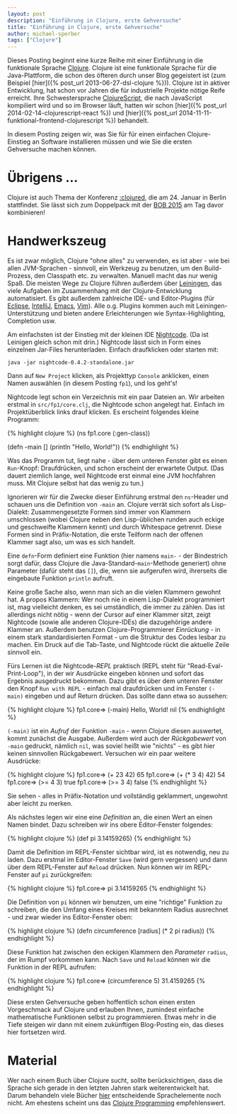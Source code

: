 ```yaml
---
layout: post
description: "Einführung in Clojure, erste Gehversuche"
title: "Einführung in Clojure, erste Gehversuche"
author: michael-sperber
tags: ["Clojure"]
---
```


Dieses Posting beginnt eine kurze Reihe mit einer Einführung in die
funktionale Sprache [Clojure](http://clojure.org/).  Clojure ist eine
funktionale Sprache für die Java-Plattform, die schon des öfteren
durch unser Blog gegeistert ist (zum Beispiel [hier]({% post_url 2013-06-27-dsl-clojure %})).
Clojure ist in aktiver Entwicklung, hat
schon vor Jahren die für industrielle Projekte nötige Reife erreicht.
Ihre Schwestersprache
[ClojureScript](http://clojure.org/clojurescript), die nach JavaScript
kompiliert wird und so im Browser läuft, hatten wir schon
[hier]({% post_url 2014-02-14-clojurescript-react %}) und 
[hier]({% post_url 2014-11-11-funktional-frontend-clojurescript %}) behandelt.

In diesem Posting zeigen wir, was Sie für für einen einfachen
Clojure-Einstieg an Software installieren müssen und wie Sie die
ersten Gehversuche machen können.

# Übrigens ...

Clojure ist auch Thema der Konferenz
[:clojured](http://www.clojured.de/), die am 24. Januar in Berlin
stattfindet.  Sie lässt sich zum Doppelpack mit der [BOB
2015](http://bobkonf.de) am Tag davor kombinieren!

<!-- more start -->

# Handwerkszeug

Es ist zwar möglich, Clojure "ohne alles" zu verwenden, es ist aber -
wie bei allen JVM-Sprachen - sinnvoll, ein Werkzeug zu benutzen, um
den Build-Prozess, den Classpath etc. zu verwalten.  Manuell macht das
nur wenig Spaß.  Die meisten Wege zu Clojure führen außerdem über
[Leiningen](http://leiningen.org/), das viele Aufgaben im Zusammenhang
mit der Clojure-Entwicklung automatisiert.  Es gibt außerdem
zahlreiche IDE- und Editor-Plugins (für
[Eclipse](https://code.google.com/p/counterclockwise/),
[IntelliJ](https://cursiveclojure.com/),
[Emacs](https://github.com/clojure-emacs/clojure-mode),
[Vim](https://github.com/guns/vim-clojure-static)).  Alle o.g. Plugins
kommen auch mit Leiningen-Unterstützung und bieten andere
Erleichterungen wie Syntax-Highlighting, Completion usw.

Am einfachsten ist der Einstieg mit der kleinen IDE
[Nightcode](https://nightcode.info/).  (Da ist Leinigen gleich schon
mit drin.)  Nightcode lässt sich in Form eines einzelnen Jar-Files
herunterladen.  Einfach draufklicken oder starten mit:

    java -jar nightcode-0.4.2-standalone.jar

Dann auf `New Project` klicken, als Projekttyp `Console` anklicken,
einen Namen auswählen (in diesem Posting `fp1`), und los geht's!

Nightcode legt schon ein Verzeichnis mit ein paar Dateien an.  Wir
arbeiten erstmal in `src/fp1/core.clj`, die Nightcode schon angelegt
hat.  Einfach im Projektüberblick links drauf klicken.  Es erscheint
folgendes kleine Programm:

{% highlight clojure %}
(ns fp1.core
  (:gen-class))

(defn -main
  []
  (println "Hello, World!"))
{% endhighlight %}

Was das Programm tut, liegt nahe - über dem unteren Fenster gibt es
einen `Run`-Knopf: Draufdrücken, und schon erscheint der erwartete
Output.  (Das dauert ziemlich lange, weil Nightcode erst einmal eine
JVM hochfahren muss.  Mit Clojure selbst hat das wenig zu tun.)

Ignorieren wir für die Zwecke dieser Einführung erstmal den
`ns`-Header und schauen uns die Definition von `-main` an.  Clojure
verrät sich sofort als Lisp-Dialekt: Zusammengesetzte Formen sind
immer von Klammern umschlossen (wobei Clojure neben den Lisp-üblichen
runden auch eckige und geschweifte Klammern kennt) und durch
Whitespace getrennt.  Diese Formen sind in Präfix-Notation, die erste
Teilform nach der offenen Klammer sagt also, um was es sich handelt.

Eine `defn`-Form definiert eine Funktion (hier namens `main-` - der
Bindestrich sorgt dafür, dass Clojure die
Java-Standard-`main`-Methode generiert) ohne
Parameter (dafür steht das `[]`), die, wenn sie aufgerufen wird,
ihrerseits die eingebaute Funktion `println` aufruft.

Keine große Sache also, wenn man sich an die vielen Klammern gewohnt
hat.  A propos Klammern: Wer noch nie in einem Lisp-Dialekt
programmiert ist, mag vielleicht denken, es sei umständlich, die immer
zu zählen.  Das ist allerdings nicht nötig - wenn der Cursor auf einer
Klammer sitzt, zeigt Nightcode (sowie alle anderen Clojure-IDEs) die
dazugehörige andere Klammer an.  Außerdem benutzen
Clojure-Programmierer *Einrückung* - in einem stark standardisierten
Format - um die Struktur des Codes lesbar zu machen.  Ein Druck auf
die Tab-Taste, und Nightcode rückt die aktuelle Zeile sinnvoll ein.

Fürs Lernen ist die Nightcode-*REPL* praktisch (REPL steht für
"Read-Eval-Print-Loop"), in der wir Ausdrücke eingeben können und
sofort das Ergebnis ausgedruckt bekommen.  Dazu gibt es über dem
unteren Fenster den Knopf `Run with REPL` - einfach mal draufdrücken
und im Fenster `(-main)` eingeben und auf Return drücken.  Das sollte
dann etwa so aussehen:

{% highlight clojure %}
fp1.core=> (-main)
Hello, World!
nil
{% endhighlight %}

`(-main)` ist ein *Aufruf* der Funktion `-main` - wenn Clojure diesen
auswertet, kommt zunächst die Ausgabe.  Außerdem wird auch der
*Rückgabewert* von `-main` gedruckt, nämlich `nil`, was soviel heißt
wie "nichts" - es gibt hier keinen sinnvollen Rückgabewert.  Versuchen
wir ein paar weitere Ausdrücke:

{% highlight clojure %}
fp1.core=> (+ 23 42)
65
fp1.core=> (+ (* 3 4) 42)
54
fp1.core=> (>= 4 3)
true
fp1.core=> (>= 3 4)
false
{% endhighlight %}

Sie sehen - alles in Präfix-Notation und vollständig geklammert,
ungewohnt aber leicht zu merken.

Als nächstes legen wir eine eine *Definition* an, die einen Wert an
einen Namen bindet.  Dazu schreiben wir ins obere Editor-Fenster
folgendes:

{% highlight clojure %}
(def pi 3.14159265)
{% endhighlight %}

Damit die Definition im REPL-Fenster sichtbar wird, ist es notwendig,
neu zu laden.  Dazu erstmal im Editor-Fenster `Save` (wird
gern vergessen) und dann über dem REPL-Fenster auf `Reload` drücken.
Nun können wir im REPL-Fenster auf `pi` zurückgreifen:

{% highlight clojure %}
fp1.core=> pi
3.14159265
{% endhighlight %}

Die Definition von `pi` können wir benutzen, um eine "richtige"
Funktion zu schreiben, die den Umfang eines Kreises mit bekanntem
Radius ausrechnet - und zwar wieder ins Editor-Fenster oben:

{% highlight clojure %}
(defn circumference
   [radius]
   (* 2 pi radius))
{% endhighlight %}

Diese Funktion hat zwischen den eckigen Klammern den *Parameter*
`radius`, der im Rumpf vorkommen kann.  Nach `Save` und `Reload`
können wir die Funktion in der REPL aufrufen:

{% highlight clojure %}
fp1.core=> (circumference 5)
31.4159265
{% endhighlight %}

Diese ersten Gehversuche geben hoffentlich schon einen ersten
Vorgeschmack auf Clojure und erlauben Ihnen, zumindest einfache
mathematische Funktionen selbst zu programmieren.  Etwas mehr in die
Tiefe steigen wir dann mit einem zukünftigen Blog-Posting ein, das
dieses hier fortsetzen wird.

# Material

Wer nach einem Buch über Clojure sucht, sollte berücksichtigen, dass
die Sprache sich gerade in den letzten Jahren stark weiterentwickelt
hat.  Darum behandeln viele Bücher
[hier](http://clojure.org/books) entscheidende Sprachelemente noch
nicht.  Am ehestens scheint uns das [Clojure
Programming](http://www.clojurebook.com/) empfehlenswert.

<!-- more end -->




